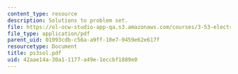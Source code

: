 ```yaml
---
content_type: resource
description: Solutions to problem set.
file: https://ol-ocw-studio-app-qa.s3.amazonaws.com/courses/3-53-electrochemical-processing-of-materials-spring-2001/42aae14a30a11177a49e1eccbf1889e0_ps3sol.pdf
file_type: application/pdf
parent_uid: 01993cdb-c56a-a9ff-10e7-9459e62e617f
resourcetype: Document
title: ps3sol.pdf
uid: 42aae14a-30a1-1177-a49e-1eccbf1889e0
---
```


